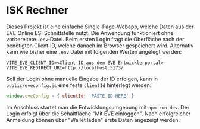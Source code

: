 # ISK Rechner

Dieses Projekt ist eine einfache Single-Page-Webapp, welche Daten aus der EVE Online ESI Schnittstelle nutzt. Die Anwendung funktioniert ohne vorbereitete `.env`‑Datei. Beim ersten Login fragt die Oberfläche nach der benötigten Client‑ID, welche danach im Browser gespeichert wird. Alternativ kann wie bisher eine `.env` Datei mit folgenden Werten angelegt werden:

```
VITE_EVE_CLIENT_ID=<Client-ID aus dem EVE Entwicklerportal>
VITE_EVE_REDIRECT_URI=http://localhost:5173/
```

Soll der Login ohne manuelle Eingabe der ID erfolgen, kann in `public/eveconfig.js` eine feste `clientId` hinterlegt werden:

```javascript
window.eveConfig = { clientId: 'PASTE-ID-HERE' }
```

Im Anschluss startet man die Entwicklungsumgebung mit `npm run dev`. Der Login erfolgt über die Schaltfläche "Mit EVE einloggen". Nach erfolgreicher Anmeldung können über "Wallet laden" erste Daten angezeigt werden.
